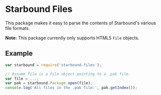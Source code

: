 Starbound Files
===============

This package makes it easy to parse the contents of Starbound's various
file formats.

**Note:** This package currently only supports HTML5 `File` objects.


Example
-------

```js
var starbound = require('starbound-files');

// Assume file is a File object pointing to a .pak file.
var file = ...;
var pak = starbound.Package.open(file);
console.log('All files in the .pak file:', pak.getIndex());
```
